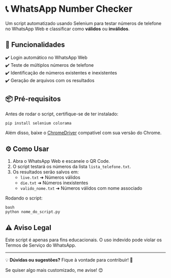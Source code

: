 
# 📞 WhatsApp Number Checker

Um script automatizado usando Selenium para testar números de telefone no WhatsApp Web e classificar como **válidos** ou **inválidos**.

## 🚀 Funcionalidades

✔️ Login automático no WhatsApp Web  
✔️ Teste de múltiplos números de telefone  
✔️ Identificação de números existentes e inexistentes  
✔️ Geração de arquivos com os resultados  

## 📦 Pré-requisitos

Antes de rodar o script, certifique-se de ter instalado:

```bash
pip install selenium colorama
```

Além disso, baixe o [ChromeDriver](https://chromedriver.chromium.org/downloads) compatível com sua versão do Chrome.

## ⚙️ Como Usar

1. Abra o WhatsApp Web e escaneie o QR Code.  
2. O script testará os números da lista `lista_telefone.txt`.  
3. Os resultados serão salvos em:
   - `live.txt` ➜ Números válidos  
   - `die.txt` ➜ Números inexistentes  
   - `valido_nome.txt` ➜ Números válidos com nome associado  

Rodando o script:  

```
bash
python nome_do_script.py
```

## ⚠️ Aviso Legal

Este script é apenas para fins educacionais. O uso indevido pode violar os Termos de Serviço do WhatsApp.  

---

💡 **Dúvidas ou sugestões?** Fique à vontade para contribuir! 🚀

Se quiser algo mais customizado, me avise! 😊
